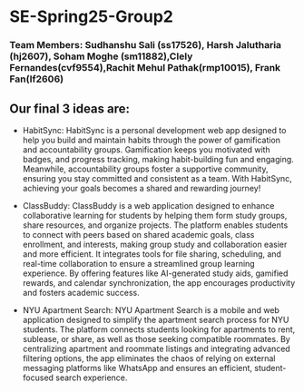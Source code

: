 # SE-Spring25-Group2

### Team Members: Sudhanshu Sali (ss17526), Harsh Jalutharia (hj2607), Soham Moghe (sm11882),Clely Fernandes(cvf9554),Rachit Mehul Pathak(rmp10015), Frank Fan(lf2606)

## Our final 3 ideas are:

* HabitSync: HabitSync is a personal development web app designed to help you build and maintain habits through the power of gamification and accountability groups. Gamification keeps you motivated with badges, and progress tracking, making habit-building fun and engaging. Meanwhile, accountability groups foster a supportive community, ensuring you stay committed and consistent as a team. With HabitSync, achieving your goals becomes a shared and rewarding journey!

* ClassBuddy: ClassBuddy is a web application designed to enhance collaborative learning for students by helping them form study groups, share resources, and organize projects. The platform enables students to connect with peers based on shared academic goals, class enrollment, and interests, making group study and collaboration easier and more efficient. It integrates tools for file sharing, scheduling, and real-time collaboration to ensure a streamlined group learning experience. By offering features like AI-generated study aids, gamified rewards, and calendar synchronization, the app encourages productivity and fosters academic success.
  
* NYU Apartment Search: NYU Apartment Search is a mobile and web application designed to simplify the apartment search process for NYU students. The platform connects students looking for apartments to rent, sublease, or share, as well as those seeking compatible roommates. By centralizing apartment and roommate listings and integrating advanced filtering options, the app eliminates the chaos of relying on external messaging platforms like WhatsApp and ensures an efficient, student-focused search experience.
